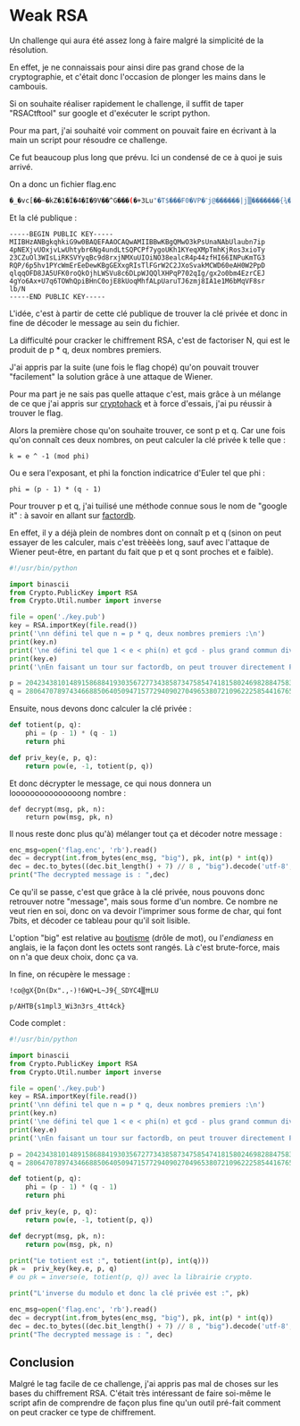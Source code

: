 # Weak RSA

Un challenge qui aura été assez long à faire malgré la simplicité de la résolution.

En effet, je ne connaissais pour ainsi dire pas grand chose de la cryptographie, et c'était donc l'occasion de plonger les mains dans le cambouis.

Si on souhaite réaliser rapidement le challenge, il suffit de taper "RSACtftool" sur google et d'exécuter le script python.

Pour ma part, j'ai souhaité voir comment on pouvait faire en écrivant à la main un script pour résoudre ce challenge.

Ce fut beaucoup plus long que prévu. Ici un condensé de ce à quoi je suis arrivé.

On a donc un fichier flag.enc 

```sh
�_�vc[��~�kZ�1�Ĩ�4�I�9V��^G���(�+3Lu"�T$���F0�VP�־j@������|j▒�������{¾�,�����YE������Xx��,��c�N&Hl2�Ӎ��[o�� 
```

Et la clé publique :

```
-----BEGIN PUBLIC KEY-----
MIIBHzANBgkqhkiG9w0BAQEFAAOCAQwAMIIBBwKBgQMwO3kPsUnaNAbUlaubn7ip
4pNEXjvUOxjvLwUhtybr6Ng4undLtSQPCPf7ygoUKh1KYeqXMpTmhKjRos3xioTy
23CZuOl3WIsLiRKSVYyqBc9d8rxjNMXuUIOiNO38ealcR4p44zfHI66INPuKmTG3
RQP/6p5hv1PYcWmErEeDewKBgGEXxgRIsTlFGrW2C2JXoSvakMCWD60eAH0W2PpD
qlqqOFD8JA5UFK0roQkOjhLWSVu8c6DLpWJQQlXHPqP702qIg/gx2o0bm4EzrCEJ
4gYo6Ax+U7q6TOWhQpiBHnC0ojE8kUoqMhfALpUaruTJ6zmj8IA1e1M6bMqVF8sr
lb/N
-----END PUBLIC KEY-----
```

L'idée, c'est à partir de cette clé publique de trouver la clé privée et donc in fine de décoder le message au sein du fichier.

La difficulté pour cracker le chiffrement RSA, c'est de factoriser N, qui est le produit de p * q, deux nombres premiers.

J'ai appris par la suite (une fois le flag chopé) qu'on pouvait trouver "facilement" la solution grâce à une attaque de Wiener.

Pour ma part je ne sais pas quelle attaque c'est, mais grâce à un mélange de ce que j'ai appris sur [cryptohack](https://cryptohack.org/) et à force d'essais, j'ai pu réussir à trouver le flag.

Alors la première chose qu'on souhaite trouver, ce sont p et q. Car une fois qu'on connaît ces deux nombres, on peut calculer la clé privée k telle que :

```
k = e ^ -1 (mod phi)
```

Ou e sera l'exposant, et phi la fonction indicatrice d'Euler tel que phi :

```
phi = (p - 1) * (q - 1)
```

Pour trouver p et q, j'ai tuilisé une méthode connue sous le nom de "google it" : à savoir en allant sur [factordb](http://factordb.com/index.php).

En effet, il y a déjà plein de nombres dont on connaît p et q (sinon on peut essayer de les calculer, mais c'est trèèèès long, sauf avec l'attaque de Wiener peut-être, en partant du fait que p et q sont proches et e faible).

```python
#!/usr/bin/python

import binascii
from Crypto.PublicKey import RSA
from Crypto.Util.number import inverse

file = open('./key.pub')
key = RSA.importKey(file.read())
print('\nn défini tel que n = p * q, deux nombres premiers :\n')
print(key.n)
print('\ne défini tel que 1 < e < phi(n) et gcd - plus grand commun diviseur - gcd(e, phi(n)) = 1\n')
print(key.e)
print('\nEn faisant un tour sur factordb, on peut trouver directement P et Q :\n')

p = 20423438101489158688419303567277343858734758547418158024698288475832952556286241362315755217906372987360487170945062468605428809604025093949866146482515539
q = 28064707897434668850640509471577294090270496538072109622258544167653888581330848582140666982973481448008792075646342219560082338772652988896389532152684857
```

Ensuite, nous devons donc calculer la clé privée :

```python
def totient(p, q):
    phi = (p - 1) * (q - 1)
    return phi

def priv_key(e, p, q):
    return pow(e, -1, totient(p, q))
```

Et donc décrypter le message, ce qui nous donnera un looooooooooooooong nombre :
```
def decrypt(msg, pk, n):
    return pow(msg, pk, n)
```

Il nous reste donc plus qu'à) mélanger tout ça et décoder notre message :

```python
enc_msg=open('flag.enc', 'rb').read()
dec = decrypt(int.from_bytes(enc_msg, "big"), pk, int(p) * int(q))
dec = dec.to_bytes((dec.bit_length() + 7) // 8 , "big").decode('utf-8', errors='ignore')
print("The decrypted message is : ",dec)
```

Ce qu'il se passe, c'est que grâce à la clé privée, nous pouvons donc retrouver notre "message", mais sous forme d'un nombre. Ce nombre ne veut rien en soi, donc on va devoir l'imprimer sous forme de char, qui font 7bits, et décoder ce tableau pour qu'il soit lisible.

L'option "big" est relative au [boutisme](https://fr.wikipedia.org/wiki/Boutisme) (drôle de mot), ou l'_endianess_ en anglais, ie la façon dont les octets sont rangés. Là c'est brute-force, mais on n'a que deux choix, donc ça va.

In fine, on récupère le message :

```
!ϲo@gX{Dn(Dx".,-)!6WQ+L~J9{_SDYCߚ▒4LU
                                                                 p/AHTB{s1mpl3_Wi3n3rs_4tt4ck}
```

Code complet :

```python
#!/usr/bin/python

import binascii
from Crypto.PublicKey import RSA
from Crypto.Util.number import inverse

file = open('./key.pub')
key = RSA.importKey(file.read())
print('\nn défini tel que n = p * q, deux nombres premiers :\n')
print(key.n)
print('\ne défini tel que 1 < e < phi(n) et gcd - plus grand commun diviseur - gcd(e, phi(n)) = 1\n')
print(key.e)
print('\nEn faisant un tour sur factordb, on peut trouver directement P et Q :\n')

p = 20423438101489158688419303567277343858734758547418158024698288475832952556286241362315755217906372987360487170945062468605428809604025093949866146482515539
q = 28064707897434668850640509471577294090270496538072109622258544167653888581330848582140666982973481448008792075646342219560082338772652988896389532152684857

def totient(p, q):
    phi = (p - 1) * (q - 1)
    return phi

def priv_key(e, p, q):
    return pow(e, -1, totient(p, q))

def decrypt(msg, pk, n):
    return pow(msg, pk, n)

print("Le totient est :", totient(int(p), int(q)))
pk =  priv_key(key.e, p, q)
# ou pk = inverse(e, totient(p, q)) avec la librairie crypto.

print("L'inverse du modulo et donc la clé privée est :", pk)

enc_msg=open('flag.enc', 'rb').read()
dec = decrypt(int.from_bytes(enc_msg, "big"), pk, int(p) * int(q))
dec = dec.to_bytes((dec.bit_length() + 7) // 8 , "big").decode('utf-8', errors='ignore')
print("The decrypted message is : ", dec) 
```

## Conclusion

Malgré le tag facile de ce challenge, j'ai appris pas mal de choses sur les bases du chiffrement RSA. C'était très intéressant de faire soi-même le script afin de comprendre de façon plus fine qu'un outil pré-fait comment on peut cracker ce type de chiffrement.

